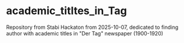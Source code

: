 # academic_titltes_in_Tag
Repository from Stabi Hackaton from 2025-10-07, dedicated to finding author with academic titles in "Der Tag" newspaper (1900-1920)
